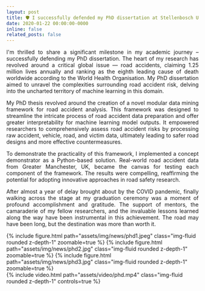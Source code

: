 ```yaml
---
layout: post
title: 🛡️ I successfully defended my PhD dissertation at Stellenbosch University
date: 2020-01-22 00:00:00-0000
inline: false
related_posts: false
---
```


<p align="justify">
I'm thrilled to share a significant milestone in my academic journey – successfully defending my PhD dissertation. The heart of my research has revolved around a critical global issue — road accidents, claiming 1.25 million lives annually and ranking as the eighth leading cause of death worldwide according to the World Health Organisation. My PhD dissertation aimed to unravel the complexities surrounding road accident risk, delving into the uncharted territory of machine learning in this domain.
</p>
<p align="justify">
My PhD thesis revolved around the creation of a novel modular data mining framework for road accident analysis. This framework was designed to streamline the intricate process of road accident data preparation and offer greater interpretability for machine learning model outputs. It empowered researchers to comprehensively assess road accident risks by processing raw accident, vehicle, road, and victim data, ultimately leading to safer road designs and more effective countermeasures.
</p>
<p align="justify">
To demonstrate the practicality of this framework, I implemented a concept demonstrator as a Python-based solution. Real-world road accident data from Greater Manchester, UK, became the canvas for testing each component of the framework. The results were compelling, reaffirming the potential for adopting innovative approaches in road safety research.
</p>
<p align="justify">
After almost a year of delay brought about by the COVID pandemic, finally walking across the stage at my graduation ceremony was a moment of profound accomplishment and gratitude. The support of mentors, the camaraderie of my fellow researchers, and the invaluable lessons learned along the way have been instrumental in this achievement. The road may have been long, but the destination was more than worth it.
</p>
<div class="row mt-3">
    <div class="col-sm mt-3 mt-md-0">
        {% include figure.html path="assets/img/news/phd1.jpeg" class="img-fluid rounded z-depth-1" zoomable=true %}
        {% include figure.html path="assets/img/news/phd2.jpg" class="img-fluid rounded z-depth-1" zoomable=true %}
        {% include figure.html path="assets/img/news/phd3.jpg" class="img-fluid rounded z-depth-1" zoomable=true %}
    </div>
    <div class="col-sm mt-3 mt-md-0">
        {% include video.html path="assets/video/phd.mp4" class="img-fluid rounded z-depth-1" controls=true %}
    </div>
</div>
